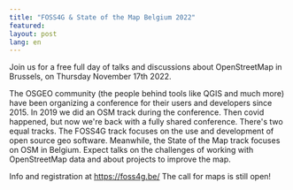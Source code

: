 ```yaml
---
title: "FOSS4G & State of the Map Belgium 2022"
featured:
layout: post
lang: en
---
```


Join us for a free full day of talks and discussions about OpenStreetMap in Brussels, on Thursday November 17th 2022.

The OSGEO community (the people behind tools like QGIS and much more) have been organizing a conference for their users and developers since 2015. In 2019 we did an OSM track during the conference. Then covid happened, but now we're back with a fully shared conference. There's two equal tracks. The FOSS4G track focuses on the use and development of open source geo software. Meanwhile, the State of the Map track focuses on OSM in Belgium. Expect talks on the challenges of working with OpenStreetMap data and about projects to improve the map.

Info and registration at <https://foss4g.be/>
The call for maps is still open!
